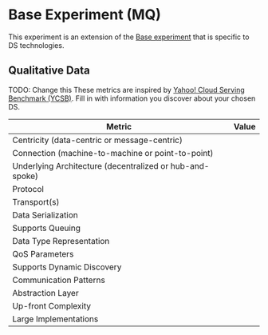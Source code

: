 # Base Experiment (MQ)

This experiment is an extension of the [Base experiment](./Base.md) that is specific to DS technologies.

## Qualitative Data

TODO: Change this
These metrics are inspired by [Yahoo! Cloud Serving Benchmark (YCSB)](https://github.com/brianfrankcooper/YCSB/wiki). Fill in with information you discover about your chosen DS.

| Metric | Value |
| --- | --- |
| Centricity (data-centric or message-centric) | |
| Connection (machine-to-machine or point-to-point) | |
| Underlying Architecture (decentralized or hub-and-spoke) | |
| Protocol | |
| Transport(s) | |
| Data Serialization | |
| Supports Queuing | |
| Data Type Representation | |
| QoS Parameters | |
| Supports Dynamic Discovery | |
| Communication Patterns | |
| Abstraction Layer | |
| Up-front Complexity | |
| Large Implementations | |

